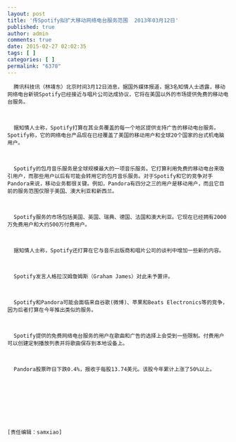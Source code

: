 ```yaml
---
layout: post
title: '传Spotify拟扩大移动网络电台服务范围  2013年03月12日'
published: true
author: admin
comments: true
date: 2015-02-27 02:02:35
tags: [ ]
categories: [ ]
permalink: "6378"
---
```


  
    
      腾讯科技讯（林靖东）北京时间3月12日消息，据国外媒体报道，据3名知情人士透露，移动网络电台新锐Spotify已经接近与唱片公司达成协议，它将在美国以外的市场提供免费的移动电台服务。
    
    
    
      据知情人士称，Spotify打算在其业务覆盖的每一个地区提供支持广告的移动电台服务。Spotify称，它的网络电台产品现在已经覆盖了美国的移动用户和全球20个国家的台式机电脑用户。
    
    
    
      Spotify的包月音乐服务是全球规模最大的一项音乐服务。它打算利用免费的移动电台来吸引用户，而那些用户以后有可能会转用它的包月音乐服务。对于Spotify和它的竞争对手Pandora来说，移动业务都很关键。例如，Pandora有四分之三的用户是移动用户，而且它目前的服务范围仅限于美国、澳大利亚和新西兰。
    
    
    
      Spotify服务的市场包括美国、英国、瑞典、德国、法国和澳大利亚。它现在已经拥有2000万免费用户和大约500万付费用户。
    
    
    
      据知情人士称，Spotify还打算在它与音乐出版商和唱片公司的谈判中增加一些新的内容。
    
    
    
      Spotify发言人格拉汉姆詹姆斯（Graham James）对此未予置评。
    
    
    
      Spotify和Pandora可能会面临来自谷歌(微博)、苹果和Beats Electronics等的竞争，因为后者打算在今年推出类似的服务。
    
    
    
      Spotify提供的免费网络电台服务的用户在歌曲和广告的选择上会受到一些限制。付费用户可以创建定制播放列表并将歌曲保存到本地设备上。
    
    
    
      Pandora股票昨日下跌0.4%，报收于每股13.74美元。该股今年累计上涨了50%以上。
    
    
    
    
  



  
    [责任编辑：samxiao]
  
  
  
  
